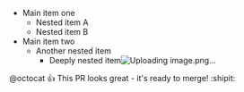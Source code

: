 
* Main item one
  * Nested item A
  * Nested item B
* Main item two
  - Another nested item
    + Deeply nested item![Uploading image.png…]()




@octocat :+1: This PR looks great - it's ready to merge! :shipit:
